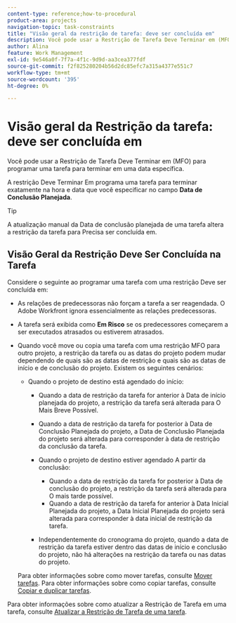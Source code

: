```yaml
---
content-type: reference;how-to-procedural
product-area: projects
navigation-topic: task-constraints
title: "Visão geral da restrição de tarefa: deve ser concluída em"
description: Você pode usar a Restrição de Tarefa Deve Terminar em (MFO) para programar uma tarefa para terminar em uma data específica.
author: Alina
feature: Work Management
exl-id: 9e546a0f-7f7a-4f1c-9d9d-aa3cea377fdf
source-git-commit: f2f825280204b56d2dc85efc7a315a4377e551c7
workflow-type: tm+mt
source-wordcount: '395'
ht-degree: 0%

---
```


# Visão geral da Restrição da tarefa: deve ser concluída em

Você pode usar a Restrição de Tarefa Deve Terminar em (MFO) para programar uma tarefa para terminar em uma data específica.

A restrição Deve Terminar Em programa uma tarefa para terminar exatamente na hora e data que você especificar no campo **Data de Conclusão Planejada**.

>[!TIP]
>
>A atualização manual da Data de conclusão planejada de uma tarefa altera a restrição da tarefa para Precisa ser concluída em.

## Visão Geral da Restrição Deve Ser Concluída na Tarefa

Considere o seguinte ao programar uma tarefa com uma restrição Deve ser concluída em:

* As relações de predecessoras não forçam a tarefa a ser reagendada. O Adobe Workfront ignora essencialmente as relações predecessoras.
* A tarefa será exibida como **Em Risco** se os predecessores começarem a ser executados atrasados ou estiverem atrasados.

* Quando você move ou copia uma tarefa com uma restrição MFO para outro projeto, a restrição da tarefa ou as datas do projeto podem mudar dependendo de quais são as datas de restrição e quais são as datas de início e de conclusão do projeto. Existem os seguintes cenários:

   * Quando o projeto de destino está agendado do início:

      * Quando a data de restrição da tarefa for anterior à Data de início planejada do projeto, a restrição da tarefa será alterada para O Mais Breve Possível.
      * Quando a data de restrição da tarefa for posterior à Data de Conclusão Planejada do projeto, a Data de Conclusão Planejada do projeto será alterada para corresponder à data de restrição da conclusão da tarefa.

      * Quando o projeto de destino estiver agendado A partir da conclusão:

         * Quando a data de restrição da tarefa for posterior à Data de conclusão do projeto, a restrição da tarefa será alterada para O mais tarde possível.
         * Quando a data de restrição da tarefa for anterior à Data Inicial Planejada do projeto, a Data Inicial Planejada do projeto será alterada para corresponder à data inicial de restrição da tarefa.

      * Independentemente do cronograma do projeto, quando a data de restrição da tarefa estiver dentro das datas de início e conclusão do projeto, não há alterações na restrição da tarefa ou nas datas do projeto.

  Para obter informações sobre como mover tarefas, consulte [Mover tarefas](../../../manage-work/tasks/manage-tasks/move-tasks.md). Para obter informações sobre como copiar tarefas, consulte [Copiar e duplicar tarefas](../../../manage-work/tasks/manage-tasks/copy-and-duplicate-tasks.md).

Para obter informações sobre como atualizar a Restrição de Tarefa em uma tarefa, consulte [Atualizar a Restrição de Tarefa de uma tarefa](../../../manage-work/tasks/task-constraints/update-task-constraint-of-task.md).

<!--
<div data-mc-conditions="QuicksilverOrClassic.Draft mode">
<h2>Use the Must Finish On Task Constraint</h2>
<p>To update the Task Constraint to Must Finish On:</p>
<ol>
<li value="1">Go to a task whose Task Constraint you want to update.</li>
<li value="2"> <p data-mc-conditions="QuicksilverOrClassic.Quicksilver">Click the <strong>More</strong> icon <img src="assets/qs-more-icon-on-an-object.png"> next to the task name, then click <strong>Edit</strong>.</p> </li>
<li value="3">In the <strong>Overview</strong> section, expand the <strong>Task Constraint</strong> drop-down menu.</li>
<li value="4"> <p>Select <strong>Must Finish On</strong>.</p> </li>
<li value="5"> <p>Specify a <strong>Planned Completion Date</strong>.</p> <p>The task must complete by this date, and no later than this date. </p> </li>
<li value="6">Click <strong>Save Changes</strong>. </li>
</ol>
</div>
-->
